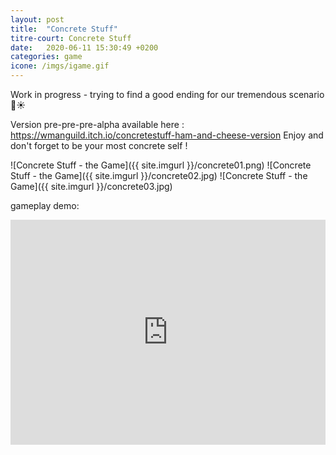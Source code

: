 ```yaml
---
layout: post
title:  "Concrete Stuff"
titre-court: Concrete Stuff
date:   2020-06-11 15:30:49 +0200
categories: game
icone: /imgs/igame.gif
---
```

Work in progress - trying to find a good ending for our tremendous scenario 💪☀️

Version pre-pre-pre-alpha available here : https://wmanguild.itch.io/concretestuff-ham-and-cheese-version Enjoy and don't forget to be your most concrete self !

![Concrete Stuff - the Game]({{ site.imgurl }}/concrete01.png)
![Concrete Stuff - the Game]({{ site.imgurl }}/concrete02.jpg)
![Concrete Stuff - the Game]({{ site.imgurl }}/concrete03.jpg)

gameplay demo:
<iframe width="100%" height="360" src="https://www.youtube.com/embed/Nv1SXL5jB0o" frameborder="0" allow="accelerometer; autoplay; encrypted-media; gyroscope; picture-in-picture" allowfullscreen></iframe>
